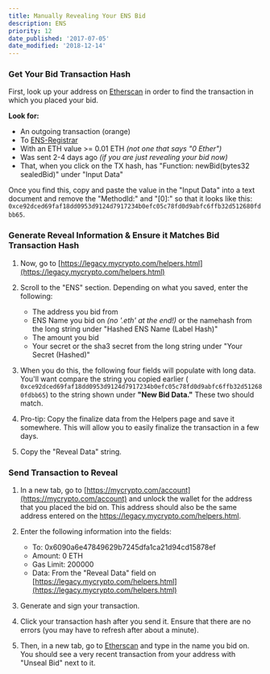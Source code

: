 ```yaml
---
title: Manually Revealing Your ENS Bid
description: ENS
priority: 12
date_published: '2017-07-05'
date_modified: '2018-12-14'
---
```


### Get Your Bid Transaction Hash

First, look up your address on [Etherscan](https://etherscan.io) in order to find the transaction in which you placed your bid. 

**Look for:**

*   An outgoing transaction (orange)
*   To [ENS-Registrar](https://etherscan.io/address/0x6090a6e47849629b7245dfa1ca21d94cd15878ef)
*   With an ETH value >= 0.01 ETH _(not one that says "0 Ether")_
*   Was sent 2-4 days ago _(if you are just revealing your bid now)_
*   That, when you click on the TX hash, has "Function: newBid(bytes32 sealedBid)" under "Input Data"

Once you find this, copy and paste the value in the "Input Data" into a text document and remove the "MethodId:" and "[0]:" so that it looks like this: `0xce92dced69faf18dd0953d9124d7917234b0efc05c78fd0d9abfc6ffb32d512680fdbb65`.


### Generate Reveal Information & Ensure it Matches Bid Transaction Hash

1. Now, go to [https://legacy.mycrypto.com/helpers.html](https://legacy.mycrypto.com/helpers.html)

2. Scroll to the "ENS" section. Depending on what you saved, enter the following:

    *   The address you bid from
    *   ENS Name you bid on _(no '.eth' at the end!)_ or the namehash from the long string under "Hashed ENS Name (Label Hash)"
    *   The amount you bid
    *   Your secret or the sha3 secret from the long string under "Your Secret (Hashed)"

3. When you do this, the following four fields will populate with long data. You'll want compare the string you copied earlier ( `0xce92dced69faf18dd0953d9124d7917234b0efc05c78fd0d9abfc6ffb32d512680fdbb65`) to the string shown under **"New Bid Data."** These two should match.

4. Pro-tip: Copy the finalize data from the Helpers page and save it somewhere. This will allow you to easily finalize the transaction in a few days.

5. Copy the "Reveal Data" string.

### Send Transaction to Reveal

1. In a new tab, go to [https://mycrypto.com/account](https://mycrypto.com/account) and unlock the wallet for the address that you placed the bid on. This address should also be the same address entered on the https://legacy.mycrypto.com/helpers.html.

2. Enter the following information into the fields:

    *   To: 0x6090a6e47849629b7245dfa1ca21d94cd15878ef
    *   Amount: 0 ETH
    *   Gas Limit: 200000
    *   Data: From the "Reveal Data" field on [https://legacy.mycrypto.com/helpers.html](https://legacy.mycrypto.com/helpers.html)

3. Generate and sign your transaction.

4. Click your transaction hash after you send it. Ensure that there are no errors (you may have to refresh after about a minute).

5. Then, in a new tab, go to [Etherscan](https://etherscan.io/enslookup?q=yourname.eth) and type in the name you bid on. You should see a very recent transaction from your address with "Unseal Bid" next to it.
